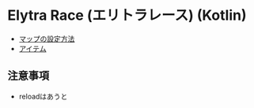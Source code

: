 # Elytra Race (エリトラレース) (Kotlin)

* [マップの設定方法](/elytrarace/configuring-map)
* [アイテム](/elytrarace/items)

## 注意事項
- reloadはあうと
